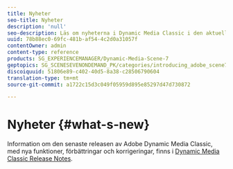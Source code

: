 ```yaml
---
title: Nyheter
seo-title: Nyheter
description: 'null'
seo-description: Läs om nyheterna i Dynamic Media Classic i den aktuella versionsinformationen.
uuid: 78b88ec0-69fc-481b-af54-4c2d0a31057f
contentOwner: admin
content-type: reference
products: SG_EXPERIENCEMANAGER/Dynamic-Media-Scene-7
geptopics: SG_SCENESEVENONDEMAND_PK/categories/introducing_adobe_scene7
discoiquuid: 51806e89-c402-40d5-8a38-c28506790604
translation-type: tm+mt
source-git-commit: a1722c15d3c049f05959d895e85297d47d730872

---
```



# Nyheter {#what-s-new}

Information om den senaste releasen av Adobe Dynamic Media Classic, med nya funktioner, förbättringar och korrigeringar, finns i [Dynamic Media Classic Release Notes](https://marketing.adobe.com/resources/help/en_US/s7/release_notes/index.html).
